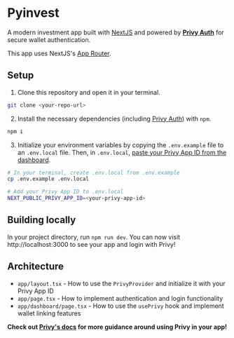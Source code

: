 # Pyinvest

A modern investment app built with [NextJS](https://nextjs.org/) and powered by [**Privy Auth**](https://www.privy.io/) for secure wallet authentication.

This app uses NextJS's [App Router](https://nextjs.org/docs/app).

## Setup

1. Clone this repository and open it in your terminal.

```sh
git clone <your-repo-url>
```

2. Install the necessary dependencies (including [Privy Auth](https://www.npmjs.com/package/@privy-io/react-auth)) with `npm`.

```sh
npm i
```

3. Initialize your environment variables by copying the `.env.example` file to an `.env.local` file. Then, in `.env.local`, [paste your Privy App ID from the dashboard](https://docs.privy.io/guide/dashboard/api-keys).

```sh
# In your terminal, create .env.local from .env.example
cp .env.example .env.local

# Add your Privy App ID to .env.local
NEXT_PUBLIC_PRIVY_APP_ID=<your-privy-app-id>
```

## Building locally

In your project directory, run `npm run dev`. You can now visit http://localhost:3000 to see your app and login with Privy!

## Architecture

- `app/layout.tsx` - How to use the `PrivyProvider` and initialize it with your Privy App ID
- `app/page.tsx` - How to implement authentication and login functionality
- `app/dashboard/page.tsx` - How to use the `usePrivy` hook and implement wallet linking features

**Check out [Privy's docs](https://docs.privy.io/) for more guidance around using Privy in your app!**
